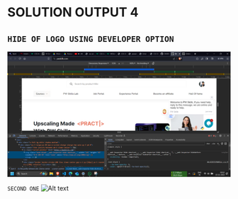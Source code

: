 # SOLUTION OUTPUT 4

## ```HIDE OF LOGO USING DEVELOPER OPTION```
![Alt text](image.png)

```SECOND ONE```
![Alt text](image-1.png)